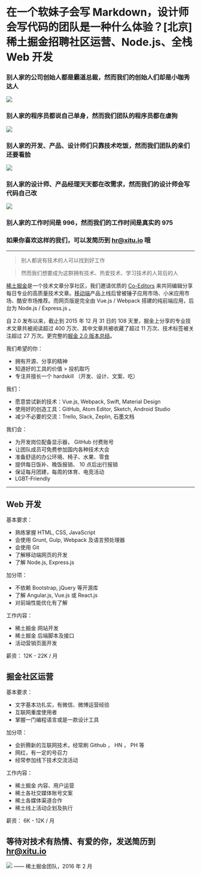 # 在一个软妹子会写 Markdown，设计师会写代码的团队是一种什么体验？[北京] 稀土掘金招聘社区运营、Node.js、全栈 Web 开发

### 别人家的公司创始人都是霸道总裁，然而我们的创始人们却是小咖秀达人

[![](http://ww2.sinaimg.cn/large/5ef54d60jw1f1008t9jpjj205k05k0su.jpg)](http://v.xiaokaxiu.com/v/QMbhsP9Gvd1cIDrLFyldXw__.html)

### 别人家的程序员都说自己单身，然而我们团队的程序员都在虐狗

![](http://ww2.sinaimg.cn/large/5ef54d60jw1f100byujbtj205k05kq31.jpg)

### 别人家的开发、产品、设计师们只靠技术吃饭，然而我们团队的亲们还要看脸

![](http://ww4.sinaimg.cn/large/5ef54d60jw1f105w5am2fj20go05k0tg.jpg)

### 别人家的设计师、产品经理天天都在改需求，然而我们的设计师会写代码自己改

![](http://ww3.sinaimg.cn/large/5ef54d60jw1f100gz5lodj205k05kt97.jpg)

### 别人家的工作时间是 996，然而我们的工作时间是真实的 975

### 如果你喜欢这样的我们，可以发简历到 [hr@xitu.io](mailto:hr@xitu.io) 哦

------

> 别人都说有技术的人可以找到好工作

> 然而我们想要成为这群拥有技术、热爱技术、学习技术的人背后的人

[稀土掘金](http://gold.xitu.io)是一个技术文章分享社区，我们邀请优质的 [Co-Editors](http://gold.xitu.io/#/about) 来共同编辑分享每日专业的高质量技术文章。[移动端](http://gold.xitu.io/app)产品上线后曾被锤子应用市场、小米应用市场、酷安市场推荐。而网页版是完全由 Vue.js / Webpack 搭建的纯前端应用，后台为 Node.js / Express.js 。

自 2.0 发布以来，截止到 2015 年 12 月 31 日的 108 天里，掘金上分享的专业技术文章共被阅读超过 400 万次、其中文章共被收藏了超过 11 万次、技术标签被关注超过 27 万次。更完整的[掘金 2.0 版本总结](http://gold.xitu.io/2015)。

我们希望的你：
- 拥有开源、分享的精神
- 知道好的工具的价值 > 投机取巧
- 专注并擅长一个 hardskill （开发、设计、文案、吃）

我们：
- 愿意尝试新的技术：Vue.js, Webpack, Swift, Material Design
- 使用好的创造工具：GitHub, Atom Editor, Sketch, Android Studio
- 减少不必要的交流：Trello, Slack, Zeplin, 石墨文档

我们会：
- 为开发岗位配备显示器， GitHub 付费账号
- 让团队成员可免费参加国内各种技术大会
- 准备舒适的办公环境、椅子、水果、零食
- 提供每日饭补、晚饭报销、 10 点后出行报销
- 保证每月团建，每周的体育、电竞活动
- LGBT-Friendly

------

## Web 开发

基本要求：
- 熟练掌握 HTML, CSS, JavaScript
- 会使用 Grunt, Gulp, Webpack 及语言预处理器
- 会使用 Git
- 了解移动端网页的开发
- 了解 Node.js, Express.js

加分项：
- 不依赖 Bootstrap, jQuery 等开源库
- 了解 Angular.js, Vue.js 或 React.js
- 对前端性能优化有了解

工作内容：
- 稀土掘金 网站开发
- 稀土掘金 后端脚本及接口
- 活动营销页面开发

薪资： 12K - 22K / 月

## 掘金社区运营

基本要求：
- 文字基本功扎实，有微信、微博运营经验
- 互联网重度使用者
- 掌握一门编程语言或是一款设计工具

加分项：
- 会折腾新的互联网技术，经常刷 Github ， HN ， PH 等
- 网红，有一定的号召力
- 经常参加线下技术交流活动

工作内容：
- 稀土掘金 内容、用户运营
- 稀土各社交媒体账号文案
- 稀土各媒体渠道合作
- 稀土线上活动企划及执行

薪资： 6K - 12K / 月

## 等待对技术有热情、有爱的你，发送简历到 [hr@xitu.io](mailto:hr@xitu.io)
![](http://gold.xitu.io/images/jobs/team.png)
—— 稀土掘金团队，2016 年 2 月
